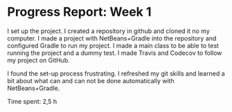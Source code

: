 Progress Report: Week 1
=======================

I set up the project. I created a repository in github and cloned it no my computer. I made a project with NetBeans+Gradle into the repository and configured Gradle to run my project. I made a main class to be able to test running the project and a dummy test. I made Travis and Codecov to follow my project on GitHub.

I found the set-up process frustrating. I refreshed my git skills and learned a bit about what can and can not be done automatically with NetBeans+Gradle.

Time spent: 2,5 h
